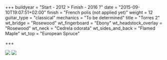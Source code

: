 +++
buildyear = "Start - 2012  >  Finish - 2016 ?"
date = "2015-09-10T19:07:51+02:00"
finish = "French polis (not applied yet)"
weight = 12
guitar_type = "classical"
mechanics = "To be determined"
title = "Torres 2"
wt_bridge = "Rosewood"
wt_fingerboard = "Ebony"
wt_headstock_overlay = "Rosewood"
wt_neck = "Cedrela odorata"
wt_sides_and_back = "Flamed Maple"
wt_top = "European Spruce"

+++

![](/img/guitar/torres_2/guitars_015.jpg)
![](/img/guitar/torres_2/guitars_016.jpg)